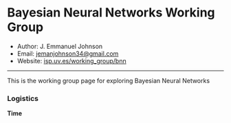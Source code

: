 # Bayesian Neural Networks Working Group

* Author: J. Emmanuel Johnson
* Email: jemanjohnson34@gmail.com
* Website: [isp.uv.es/working_group/bnn](isp.uv.es/working_group/bnn)

---

This is the working group page for exploring Bayesian Neural Networks



### Logistics

**Time**

